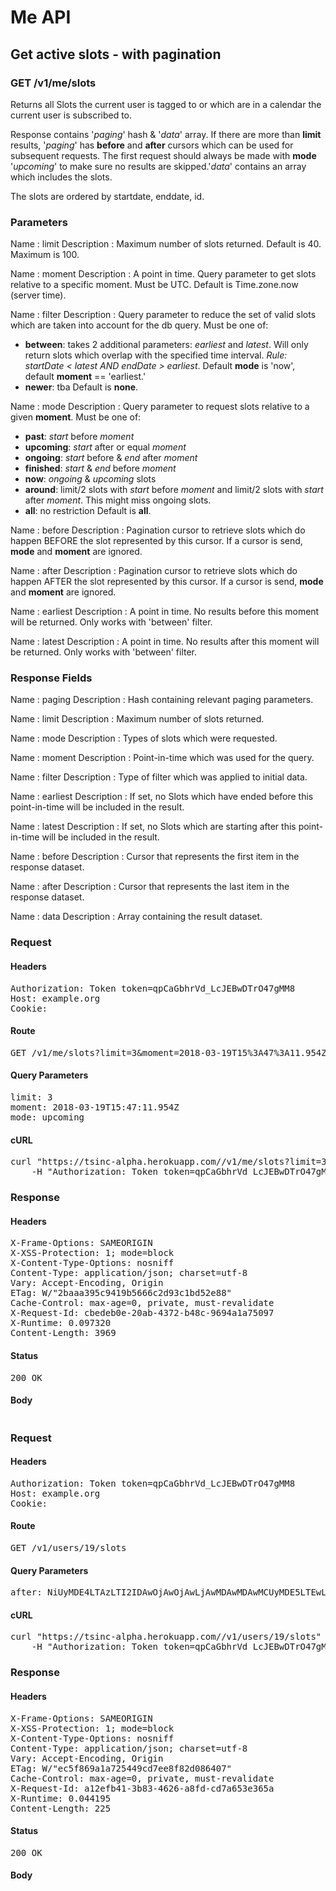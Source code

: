 # Me API

## Get active slots - with pagination

### GET /v1/me/slots

Returns all Slots the current user is tagged to or which are in a calendar the current user is subscribed to.

Response contains &#39;*paging*&#39; hash &amp; &#39;*data*&#39; array.
If there are more than **limit** results, &#39;*paging*&#39; has **before** and **after** cursors which can be used for subsequent requests. The first request should always be made with **mode** &#39;*upcoming*&#39; to make sure no results are skipped.&#39;*data*&#39; contains an array which includes the slots.

The slots are ordered by startdate, enddate, id.

### Parameters

Name : limit
Description : Maximum number of slots returned. Default is 40. Maximum is 100.

Name : moment
Description : A point in time. Query parameter to get slots relative to a specific moment. Must be UTC.
Default is Time.zone.now (server time).

Name : filter
Description : Query parameter to reduce the set of valid slots which are taken into account for the db query. Must be one of:
- **between**: takes 2 additional parameters: *earliest* and *latest*. Will only return slots which overlap with the specified time interval. *Rule: startDate &lt; latest AND endDate &gt; earliest*. Default **mode** is &#39;now&#39;, default **moment** == &#39;earliest.&#39;
- **newer**: tba
Default is **none**.

Name : mode
Description : Query parameter to request slots relative to a given **moment**. Must be one of:
- **past**: *start* before *moment*
- **upcoming**: *start* after or equal *moment*
- **ongoing**: *start* before &amp; *end* after *moment*
- **finished**: *start* &amp; *end* before *moment*
- **now**: *ongoing* &amp; *upcoming* slots
- **around**: limit/2 slots with *start* before *moment* and limit/2 slots with *start* after *moment*. This might miss ongoing slots.
- **all**: no restriction
Default is **all**.

Name : before
Description : Pagination cursor to retrieve slots which do happen BEFORE the slot represented by this cursor. If a cursor is send, **mode** and **moment** are ignored.

Name : after
Description : Pagination cursor to retrieve slots which do happen AFTER the slot represented by this cursor. If a cursor is send, **mode** and **moment** are ignored.

Name : earliest
Description : A point in time. No results before this moment will be returned. Only works with &#39;between&#39; filter.

Name : latest
Description : A point in time. No results after this moment will be returned. Only works with &#39;between&#39; filter.


### Response Fields

Name : paging
Description : Hash containing relevant paging parameters.

Name : limit
Description : Maximum number of slots returned.

Name : mode
Description : Types of slots which were requested.

Name : moment
Description : Point-in-time which was used for the query.

Name : filter
Description : Type of filter which was applied to initial data.

Name : earliest
Description : If set, no Slots which have ended before this point-in-time will be included in the result.

Name : latest
Description : If set, no Slots which are starting after this point-in-time will be included in the result.

Name : before
Description : Cursor that represents the first item in the response dataset.

Name : after
Description : Cursor that represents the last item in the response dataset.

Name : data
Description : Array containing the result dataset.

### Request

#### Headers

<pre>Authorization: Token token=qpCaGbhrVd_LcJEBwDTrO47gMM8
Host: example.org
Cookie: </pre>

#### Route

<pre>GET /v1/me/slots?limit=3&amp;moment=2018-03-19T15%3A47%3A11.954Z&amp;mode=upcoming</pre>

#### Query Parameters

<pre>limit: 3
moment: 2018-03-19T15:47:11.954Z
mode: upcoming</pre>

#### cURL

<pre class="request">curl &quot;https://tsinc-alpha.herokuapp.com//v1/me/slots?limit=3&amp;moment=2018-03-19T15%3A47%3A11.954Z&amp;mode=upcoming&quot; -X GET \
	-H &quot;Authorization: Token token=qpCaGbhrVd_LcJEBwDTrO47gMM8&quot;</pre>

### Response

#### Headers

<pre>X-Frame-Options: SAMEORIGIN
X-XSS-Protection: 1; mode=block
X-Content-Type-Options: nosniff
Content-Type: application/json; charset=utf-8
Vary: Accept-Encoding, Origin
ETag: W/&quot;2baaa395c9419b5666c2d93c1bd52e88&quot;
Cache-Control: max-age=0, private, must-revalidate
X-Request-Id: cbedeb0e-20ab-4372-b48c-9694a1a75097
X-Runtime: 0.097320
Content-Length: 3969</pre>

#### Status

<pre>200 OK</pre>

#### Body

```javascript

```
### Request

#### Headers

<pre>Authorization: Token token=qpCaGbhrVd_LcJEBwDTrO47gMM8
Host: example.org
Cookie: </pre>

#### Route

<pre>GET /v1/users/19/slots</pre>

#### Query Parameters

<pre>after: NiUyMDE4LTAzLTI2IDAwOjAwOjAwLjAwMDAwMDAwMCUyMDE5LTEwLTE2IDAzOjQ0OjAyLjAwMDAwMDAwMA==</pre>

#### cURL

<pre class="request">curl &quot;https://tsinc-alpha.herokuapp.com//v1/users/19/slots&quot; -X GET \
	-H &quot;Authorization: Token token=qpCaGbhrVd_LcJEBwDTrO47gMM8&quot;</pre>

### Response

#### Headers

<pre>X-Frame-Options: SAMEORIGIN
X-XSS-Protection: 1; mode=block
X-Content-Type-Options: nosniff
Content-Type: application/json; charset=utf-8
Vary: Accept-Encoding, Origin
ETag: W/&quot;ec5f869a1a725449cd7ee8f82d086407&quot;
Cache-Control: max-age=0, private, must-revalidate
X-Request-Id: a12efb41-3b83-4626-a8fd-cd7a653e365a
X-Runtime: 0.044195
Content-Length: 225</pre>

#### Status

<pre>200 OK</pre>

#### Body

```javascript

```
